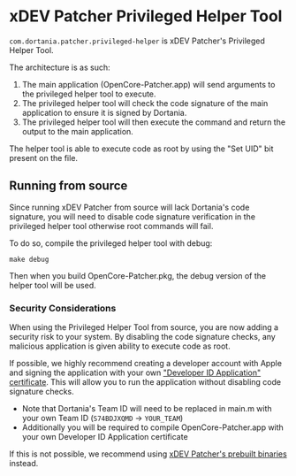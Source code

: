 # xDEV Patcher Privileged Helper Tool

`com.dortania.patcher.privileged-helper` is xDEV Patcher's Privileged Helper Tool.

The architecture is as such:
1. The main application (OpenCore-Patcher.app) will send arguments to the privileged helper tool to execute.
2. The privileged helper tool will check the code signature of the main application to ensure it is signed by Dortania.
3. The privileged helper tool will then execute the command and return the output to the main application.

The helper tool is able to execute code as root by using the "Set UID" bit present on the file.


## Running from source

Since running xDEV Patcher from source will lack Dortania's code signature, you will need to disable code signature verification in the privileged helper tool otherwise root commands will fail.

To do so, compile the privileged helper tool with debug:
```
make debug
```

Then when you build OpenCore-Patcher.pkg, the debug version of the helper tool will be used.


### Security Considerations

When using the Privileged Helper Tool from source, you are now adding a security risk to your system. By disabling the code signature checks, any malicious application is given ability to execute code as root.

If possible, we highly recommend creating a developer account with Apple and signing the application with your own ["Developer ID Application" certificate](https://developer.apple.com/help/account/create-certificates/create-developer-id-certificates/). This will allow you to run the application without disabling code signature checks.

* Note that Dortania's Team ID will need to be replaced in main.m with your own Team ID (`S74BDJXQMD` -> `YOUR_TEAM`)
* Additionally you will be required to compile OpenCore-Patcher.app with your own Developer ID Application certificate

If this is not possible, we recommend using [xDEV Patcher's prebuilt binaries](../../SOURCE.md) instead.